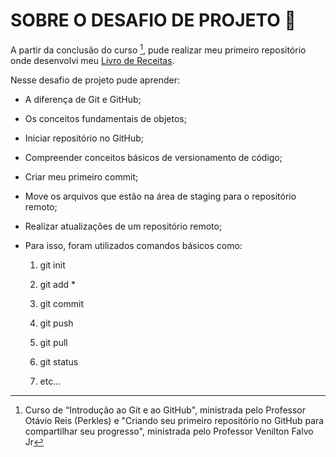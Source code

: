 # SOBRE O DESAFIO DE PROJETO 🎯

A partir da conclusão do curso [^1], pude realizar meu primeiro repositório onde desenvolvi meu [Livro de Receitas](https://github.com/rafa-soares/Livro-de-Receitas).

Nesse desafio de projeto pude aprender:

- A diferença de Git e GitHub;

- Os conceitos fundamentais de objetos;

- Iniciar repositório no GitHub;

- Compreender conceitos básicos de versionamento de código;

- Criar meu primeiro commit;

- Move os arquivos que estão na área de staging para o repositório remoto;

- Realizar atualizações de um repositório remoto;

- Para isso, foram utilizados comandos básicos como:

   1. git init 

   2. git add *

   3. git commit

   4. git push

   5. git pull

   6. git status

   7. etc... 

  

[^1]: Curso de “Introdução ao Git e ao GitHub", ministrada pelo Professor Otávio Reis (Perkles) e "Criando seu primeiro repositório no GitHub para compartilhar seu progresso", ministrada pelo Professor Venilton Falvo Jr